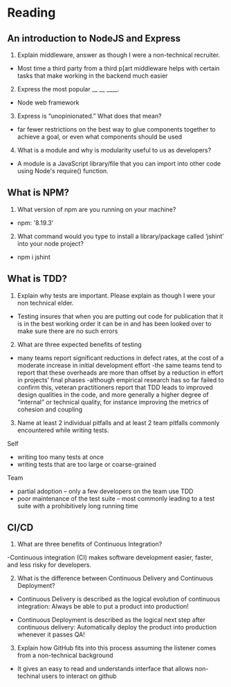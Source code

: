 # Reading


## An introduction to NodeJS and Express


1. Explain middleware, answer as though I were a non-technical recruiter.


- Most time a third party from a third p[art middleware helps with certain tasks that make working in the backend much easier


2. Express the most popular __ __ ____.


- Node web framework


3. Express is “unopinionated.” What does that mean?


- far fewer restrictions on the best way to glue components together to achieve a goal, or even what components should be used


4. What is a module and why is modularity useful to us as developers?


- A module is a JavaScript library/file that you can import into other code using Node's require() function.


## What is NPM?


1. What version of npm are you running on your machine?


- npm: '8.19.3'


2. What command would you type to install a library/package called ‘jshint’ into your node project?


- npm i jshint


## What is TDD?


1. Explain why tests are important. Please explain as though I were your non technical elder.


- Testing insures that when you are putting out code for publication that it is in the best working order it can be in and has been looked over to make sure there are no such errors


2. What are three expected benefits of testing


- many teams report significant reductions in defect rates, at the cost of a moderate increase in initial development effort
-the same teams tend to report that these overheads are more than offset by a reduction in effort in projects’ final phases
-although empirical research has so far failed to confirm this, veteran practitioners report that TDD leads to improved design qualities in the code, and more generally a higher degree of “internal” or technical quality, for instance improving the metrics of cohesion and coupling


3. Name at least 2 individual pitfalls and at least 2 team pitfalls commonly encountered while writing tests.


Self
- writing too many tests at once
- writing tests that are too large or coarse-grained


Team
- partial adoption – only a few developers on the team use TDD
- poor maintenance of the test suite – most commonly leading to a test suite with a prohibitively long running time


## CI/CD


1. What are three benefits of Continuous Integration?


-Continuous integration (CI) makes software development easier, faster, and less risky for developers.


2. What is the difference between Continuous Delivery and Continuous Deployment?


- Continuous Delivery is described as the logical evolution of continuous integration: Always be able to put a product into production!


- Continuous Deployment is described as the logical next step after continuous delivery: Automatically deploy the product into production whenever it passes QA!


3. Explain how GitHub fits into this process assuming the listener comes from a non-technical background


- It gives an easy to read and understands interface that allows non-techinal users to interact on github





